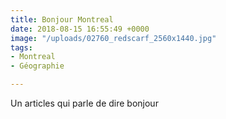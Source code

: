 ```yaml
---
title: Bonjour Montreal
date: 2018-08-15 16:55:49 +0000
image: "/uploads/02760_redscarf_2560x1440.jpg"
tags:
- Montreal
- Géographie

---
```

Un articles qui parle de dire bonjour